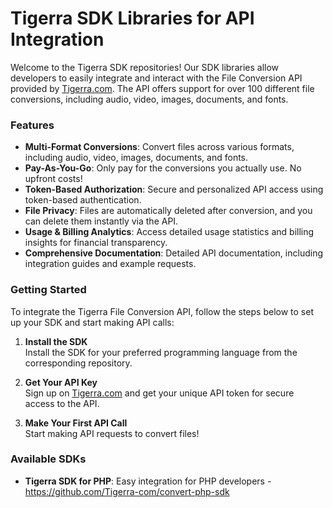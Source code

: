 # Tigerra SDK Libraries for API Integration

Welcome to the Tigerra SDK repositories! Our SDK libraries allow developers to easily integrate and interact with the File Conversion API provided by [Tigerra.com](https://tigerra.com). The API offers support for over 100 different file conversions, including audio, video, images, documents, and fonts.

### Features

- **Multi-Format Conversions**: Convert files across various formats, including audio, video, images, documents, and fonts.
- **Pay-As-You-Go**: Only pay for the conversions you actually use. No upfront costs!
- **Token-Based Authorization**: Secure and personalized API access using token-based authentication.
- **File Privacy**: Files are automatically deleted after conversion, and you can delete them instantly via the API.
- **Usage & Billing Analytics**: Access detailed usage statistics and billing insights for financial transparency.
- **Comprehensive Documentation**: Detailed API documentation, including integration guides and example requests.

### Getting Started

To integrate the Tigerra File Conversion API, follow the steps below to set up your SDK and start making API calls:

1. **Install the SDK**  
   Install the SDK for your preferred programming language from the corresponding repository.

2. **Get Your API Key**  
   Sign up on [Tigerra.com](https://tigerra.com) and get your unique API token for secure access to the API.

3. **Make Your First API Call**  
   Start making API requests to convert files!

### Available SDKs
- **Tigerra SDK for PHP**: Easy integration for PHP developers - https://github.com/Tigerra-com/convert-php-sdk

